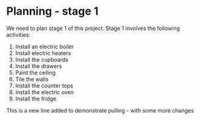 # Planning - stage 1

We need to plan stage 1 of this project. Stage 1 involves the following activities:

1. Install an electric boiler
1. Install electric heaters
1. Install the cupboards
1. Install the drawers
1. Paint the ceiling
1. Tile the walls
1. Install the counter tops
1. Install the electric oven
1. Install the fridge

This is a new line added to demonstrate pulling - with some more changes

